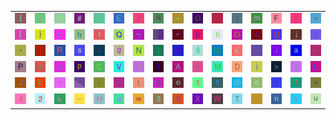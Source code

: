 <table>
<tr>
<td><img src="7B.gif"></td>
<td><img src="7C.gif"></td>
<td><img src="59.gif"></td>
<td><img src="23.gif"></td>
<td><img src="2C.gif"></td>
<td><img src="45.gif"></td>
<td><img src="5A.gif"></td>
<td><img src="71.gif"></td>
<td><img src="2B.gif"></td>
<td><img src="47.gif"></td>
<td><img src="gr3.gif"></td>
<td><img src="78.gif"></td>
<td><img src="6D.gif"></td>
<td><img src="46.gif"></td>
<td><img src="79.gif"></td>
<td><img src="3C.gif"></td>
</tr>
<tr>
<td><img src="5B.gif"></td>
<td><img src="7D.gif"></td>
<td><img src="30.gif"></td>
<td><img src="68.gif"></td>
<td><img src="6C.gif"></td>
<td><img src="51.gif"></td>
<td><img src="7E.gif"></td>
<td><img src="gr1.gif"></td>
<td><img src="22.gif"></td>
<td><img src="53.gif"></td>
<td><img src="36.gif"></td>
<td><img src="4F.gif"></td>
<td><img src="7A.gif"></td>
<td><img src="55.gif"></td>
<td><img src="6A.gif"></td>
<td><img src="62.gif"></td>
</tr>
<tr>
<td><img src="2D.gif"></td>
<td><img src="5D.gif"></td>
<td><img src="52.gif"></td>
<td><img src="73.gif"></td>
<td><img src="49.gif"></td>
<td><img src="67.gif"></td>
<td><img src="4E.gif"></td>
<td><img src="3B.gif"></td>
<td><img src="26.gif"></td>
<td><img src="24.gif"></td>
<td><img src="25.gif"></td>
<td><img src="4B.gif"></td>
<td><img src="2E.gif"></td>
<td><img src="2F.gif"></td>
<td><img src="61.gif"></td>
<td><img src="2A.gif"></td>
</tr>
<tr>
<td><img src="50.gif"></td>
<td><img src="65.gif"></td>
<td><img src="74.gif"></td>
<td><img src="70.gif"></td>
<td><img src="43.gif"></td>
<td><img src="56.gif"></td>
<td><img src="3F.gif"></td>
<td><img src="29.gif"></td>
<td><img src="41.gif"></td>
<td><img src="60.gif"></td>
<td><img src="4D.gif"></td>
<td><img src="44.gif"></td>
<td><img src="69.gif"></td>
<td><img src="3E.gif"></td>
<td><img src="3A.gif"></td>
<td><img src="4C.gif"></td>
</tr>
<tr>
<td><img src="4A.gif"></td>
<td><img src="42.gif"></td>
<td><img src="27.gif"></td>
<td><img src="gr2.gif"></td>
<td><img src="21.gif"></td>
<td><img src="3D.gif"></td>
<td><img src="28.gif"></td>
<td><img src="38.gif"></td>
<td><img src="6F.gif"></td>
<td><img src="31.gif"></td>
<td><img src="35.gif"></td>
<td><img src="40.gif"></td>
<td><img src="63.gif"></td>
<td><img src="72.gif"></td>
<td><img src="66.gif"></td>
<td><img src="5E.gif"></td>
</tr>
<tr>
<td><img src="34.gif"></td>
<td><img src="32.gif"></td>
<td><img src="6B.gif"></td>
<td><img src="5F.gif"></td>
<td><img src="48.gif"></td>
<td><img src="64.gif"></td>
<td><img src="77.gif"></td>
<td><img src="33.gif"></td>
<td><img src="39.gif"></td>
<td><img src="58.gif"></td>
<td><img src="57.gif"></td>
<td><img src="54.gif"></td>
<td><img src="37.gif"></td>
<td><img src="6E.gif"></td>
<td><img src="76.gif"></td>
<td><img src="75.gif"></td>
</tr>
</table>
